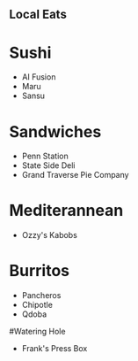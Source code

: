 ## Local Eats
# Sushi
 - AI Fusion
 - Maru
 - Sansu
 
# Sandwiches
 - Penn Station
 - State Side Deli
 - Grand Traverse Pie Company
 
# Mediterannean
 - Ozzy's Kabobs

# Burritos
 - Pancheros
 - Chipotle
 - Qdoba
 
#Watering Hole
 - Frank's Press Box